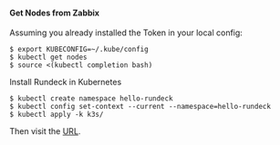 #### Get Nodes from Zabbix

Assuming you already installed the Token in your local config:

    $ export KUBECONFIG=~/.kube/config
    $ kubectl get nodes
    $ source <(kubectl completion bash)

Install Rundeck in Kubernetes

    $ kubectl create namespace hello-rundeck
    $ kubectl config set-context --current --namespace=hello-rundeck
    $ kubectl apply -k k3s/

Then  visit the  [URL](https://rundeck.localhost).
